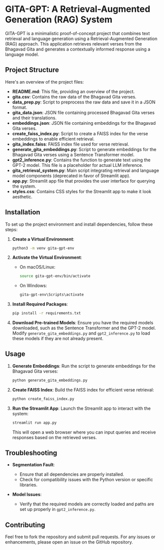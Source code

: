 # GITA-GPT: A Retrieval-Augmented Generation (RAG) System 

GITA-GPT is a minimalistic proof-of-concept project that combines text retrieval and language generation using a Retrieval-Augmented Generation (RAG) approach. This application retrieves relevant verses from the Bhagavad Gita and generates a contextually informed response using a language model.

## Project Structure

Here's an overview of the project files:

- **README.md**: This file, providing an overview of the project.
- **gita.csv**: Contains the raw data of the Bhagavad Gita verses.
- **data_prep.py**: Script to preprocess the raw data and save it in a JSON format.
- **gita_data.json**: JSON file containing processed Bhagavad Gita verses and their translations.
- **embeddings.json**: JSON file containing embeddings for the Bhagavad Gita verses.
- **create_faiss_index.py**: Script to create a FAISS index for the verse embeddings to enable efficient retrieval.
- **gita_index.faiss**: FAISS index file used for verse retrieval.
- **generate_gita_embeddings.py**: Script to generate embeddings for the Bhagavad Gita verses using a Sentence Transformer model.
- **gpt2_inference.py**: Contains the function to generate text using the GPT-2 model. This file is a placeholder for actual LLM inference.
- **gita_retrieval_system.py**: Main script integrating retrieval and language model components (deprecated in favor of Streamlit app).
- **app.py**: Streamlit app file that provides the user interface for querying the system.
- **styles.css**: Contains CSS styles for the Streamlit app to make it look aesthetic.

## Installation

To set up the project environment and install dependencies, follow these steps:

1. **Create a Virtual Environment**:
   ```sh
   python3 -m venv gita-gpt-env
   ```

2. **Activate the Virtual Environment**:
   - On macOS/Linux:
     ```sh
     source gita-gpt-env/bin/activate
     ```
   - On Windows:
     ```sh
     gita-gpt-env\Scripts\activate
     ```

3. **Install Required Packages**:
   ```sh
   pip install -r requirements.txt
   ```

4. **Download Pre-trained Models**:
   Ensure you have the required models downloaded, such as the Sentence Transformer and the GPT-2 model. Modify `generate_gita_embeddings.py` and `gpt2_inference.py` to load these models if they are not already present.

## Usage

1. **Generate Embeddings**:
   Run the script to generate embeddings for the Bhagavad Gita verses:
   ```sh
   python generate_gita_embeddings.py
   ```

2. **Create FAISS Index**:
   Build the FAISS index for efficient verse retrieval:
   ```sh
   python create_faiss_index.py
   ```

3. **Run the Streamlit App**:
   Launch the Streamlit app to interact with the system:
   ```sh
   streamlit run app.py
   ```

   This will open a web browser where you can input queries and receive responses based on the retrieved verses.

## Troubleshooting

- **Segmentation Fault**:
  - Ensure that all dependencies are properly installed.
  - Check for compatibility issues with the Python version or specific libraries.

- **Model Issues**:
  - Verify that the required models are correctly loaded and paths are set up properly in `gpt2_inference.py`.

## Contributing

Feel free to fork the repository and submit pull requests. For any issues or enhancements, please open an issue on the GitHub repository.
